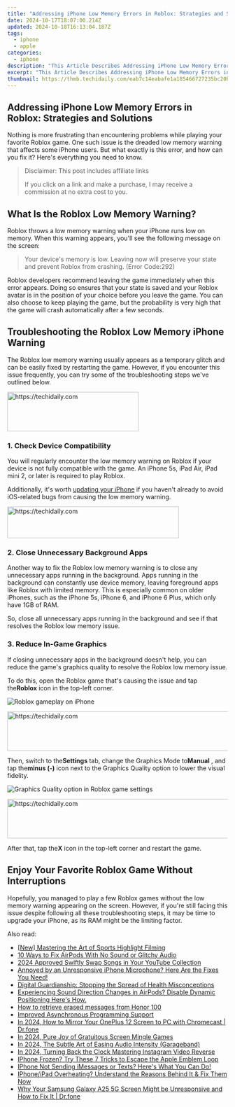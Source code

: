 ```yaml
---
title: "Addressing iPhone Low Memory Errors in Roblox: Strategies and Solutions"
date: 2024-10-17T18:07:00.214Z
updated: 2024-10-18T16:13:04.187Z
tags:
  - iphone
  - apple
categories:
  - iphone
description: "This Article Describes Addressing iPhone Low Memory Errors in Roblox: Strategies and Solutions"
excerpt: "This Article Describes Addressing iPhone Low Memory Errors in Roblox: Strategies and Solutions"
thumbnail: https://thmb.techidaily.com/eab7c14eabafe1a185466727235bc20b8846ab28dbbd2f320ca581d507972f83.jpg
---
```


## Addressing iPhone Low Memory Errors in Roblox: Strategies and Solutions

 Nothing is more frustrating than encountering problems while playing your favorite Roblox game. One such issue is the dreaded low memory warning that affects some iPhone users. But what exactly is this error, and how can you fix it? Here's everything you need to know.

>  Disclaimer: This post includes affiliate links
>
>  If you click on a link and make a purchase, I may receive a commission at no extra cost to you.
>

## What Is the Roblox Low Memory Warning?

 Roblox throws a low memory warning when your iPhone runs low on memory. When this warning appears, you'll see the following message on the screen:

> Your device's memory is low. Leaving now will preserve your state and prevent Roblox from crashing. (Error Code:292)

 Roblox developers recommend leaving the game immediately when this error appears. Doing so ensures that your state is saved and your Roblox avatar is in the position of your choice before you leave the game. You can also choose to keep playing the game, but the probability is very high that the game will crash automatically after a few seconds.

## Troubleshooting the Roblox Low Memory iPhone Warning

 The Roblox low memory warning usually appears as a temporary glitch and can be easily fixed by restarting the game. However, if you encounter this issue frequently, you can try some of the troubleshooting steps we've outlined below.

<!-- affiliate ads begin -->
<a href="https://aligracehair.sjv.io/c/5597632/2087262/19272" target="_top" id="2087262">
  <img src="//a.impactradius-go.com/display-ad/19272-2087262" border="0" alt="https://techidaily.com" width="300" height="90"/>
</a>
<img height="0" width="0" src="https://aligracehair.sjv.io/i/5597632/2087262/19272" style="position:absolute;visibility:hidden;" border="0" />
<!-- affiliate ads end -->

### 1\. Check Device Compatibility

 You will regularly encounter the low memory warning on Roblox if your device is not fully compatible with the game. An iPhone 5s, iPad Air, iPad mini 2, or later is required to play Roblox.

 Additionally, it's worth [updating your iPhone](https://www.makeuseof.com/tag/update-iphone-ios-apps-data/) if you haven't already to avoid iOS-related bugs from causing the low memory warning.

<!-- affiliate ads begin -->
<a href="https://aligracehair.sjv.io/c/5597632/2135417/19272" target="_top" id="2135417">
  <img src="//a.impactradius-go.com/display-ad/19272-2135417" border="0" alt="https://techidaily.com" width="392" height="72"/>
</a>
<img height="0" width="0" src="https://aligracehair.sjv.io/i/5597632/2135417/19272" style="position:absolute;visibility:hidden;" border="0" />
<!-- affiliate ads end -->

### 2\. Close Unnecessary Background Apps

 Another way to fix the Roblox low memory warning is to close any unnecessary apps running in the background. Apps running in the background can constantly use device memory, leaving foreground apps like Roblox with limited memory. This is especially common on older iPhones, such as the iPhone 5s, iPhone 6, and iPhone 6 Plus, which only have 1GB of RAM.

 So, close all unnecessary apps running in the background and see if that resolves the Roblox low memory issue.

### 3\. Reduce In-Game Graphics

 If closing unnecessary apps in the background doesn't help, you can reduce the game's graphics quality to resolve the Roblox low memory issue.

 To do this, open the Roblox game that's causing the issue and tap the**Roblox** icon in the top-left corner.

![Roblox gameplay on iPhone](https://static1.makeuseofimages.com/wordpress/wp-content/uploads/2023/11/roblox-icon.jpg)

<!-- affiliate ads begin -->
<a href="https://smilemakers.pxf.io/c/5597632/2123899/26106" target="_top" id="2123899">
  <img src="//a.impactradius-go.com/display-ad/26106-2123899" border="0" alt="https://techidaily.com" width="728" height="90"/>
</a>
<img height="0" width="0" src="https://smilemakers.pxf.io/i/5597632/2123899/26106" style="position:absolute;visibility:hidden;" border="0" />
<!-- affiliate ads end -->

 Then, switch to the**Settings** tab, change the Graphics Mode to**Manual** , and tap the**minus (-)** icon next to the Graphics Quality option to lower the visual fidelity.

![Graphics Quality option in Roblox game settings](https://static1.makeuseofimages.com/wordpress/wp-content/uploads/2023/11/graphics-quality-option.jpg)

<!-- affiliate ads begin -->
<a href="https://aligracehair.sjv.io/c/5597632/2115937/19272" target="_top" id="2115937">
  <img src="//a.impactradius-go.com/display-ad/19272-2115937" border="0" alt="https://techidaily.com" width="728" height="90"/>
</a>
<img height="0" width="0" src="https://aligracehair.sjv.io/i/5597632/2115937/19272" style="position:absolute;visibility:hidden;" border="0" />
<!-- affiliate ads end -->

 After that, tap the**X** icon in the top-left corner and restart the game.

## Enjoy Your Favorite Roblox Game Without Interruptions

 Hopefully, you managed to play a few Roblox games without the low memory warning appearing on the screen. However, if you're still facing this issue despite following all these troubleshooting steps, it may be time to upgrade your iPhone, as its RAM might be the limiting factor.

<ins class="adsbygoogle"
     style="display:block"
     data-ad-format="autorelaxed"
     data-ad-client="ca-pub-7571918770474297"
     data-ad-slot="1223367746"></ins>

<ins class="adsbygoogle"
     style="display:block"
     data-ad-client="ca-pub-7571918770474297"
     data-ad-slot="8358498916"
     data-ad-format="auto"
     data-full-width-responsive="true"></ins>

<span class="atpl-alsoreadstyle">Also read:</span>
<div><ul>
<li><a href="https://facebook-video-footage.techidaily.com/new-mastering-the-art-of-sports-highlight-filming/"><u>[New] Mastering the Art of Sports Highlight Filming</u></a></li>
<li><a href="https://fox-that.techidaily.com/10-ways-to-fix-airpods-with-no-sound-or-glitchy-audio/"><u>10 Ways to Fix AirPods With No Sound or Glitchy Audio</u></a></li>
<li><a href="https://youtube-help.techidaily.com/2024-approved-swiftly-swap-songs-in-your-youtube-collection/"><u>2024 Approved Swiftly Swap Songs in Your YouTube Collection</u></a></li>
<li><a href="https://fox-that.techidaily.com/1721457062367-annoyed-by-an-unresponsive-iphone-microphone-here-are-the-fixes-you-need/"><u>Annoyed by an Unresponsive iPhone Microphone? Here Are the Fixes You Need!</u></a></li>
<li><a href="https://facebook.techidaily.com/digital-guardianship-stopping-the-spread-of-health-misconceptions/"><u>Digital Guardianship: Stopping the Spread of Health Misconceptions</u></a></li>
<li><a href="https://fox-that.techidaily.com/1721464366607-experiencing-sound-direction-changes-in-airpods-disable-dynamic-positioning-heres-how/"><u>Experiencing Sound Direction Changes in AirPods? Disable Dynamic Positioning Here's How.</u></a></li>
<li><a href="https://blog-min.techidaily.com/how-to-retrieve-erased-messages-from-honor-100-by-fonelab-android-recover-messages/"><u>How to retrieve erased messages from Honor 100</u></a></li>
<li><a href="https://fox-that.techidaily.com/1721458288921-improved-asynchronous-programming-support/"><u>Improved Asynchronous Programming Support</u></a></li>
<li><a href="https://screen-mirror.techidaily.com/in-2024-how-to-mirror-your-oneplus-12-screen-to-pc-with-chromecast-drfone-by-drfone-android/"><u>In 2024, How to Mirror Your OnePlus 12 Screen to PC with Chromecast | Dr.fone</u></a></li>
<li><a href="https://desktop-recording.techidaily.com/in-2024-pure-joy-of-gratuitous-screen-mingle-games/"><u>In 2024, Pure Joy of Gratuitous Screen Mingle Games</u></a></li>
<li><a href="https://some-skills.techidaily.com/in-2024-the-subtle-art-of-easing-audio-intensity-garageband/"><u>In 2024, The Subtle Art of Easing Audio Intensity (Garageband)</u></a></li>
<li><a href="https://instagram-clips.techidaily.com/in-2024-turning-back-the-clock-mastering-instagram-video-reverse/"><u>In 2024, Turning Back the Clock Mastering Instagram Video Reverse</u></a></li>
<li><a href="https://fox-that.techidaily.com/1721464962354-iphone-frozen-try-these-7-tricks-to-escape-the-apple-emblem-loop/"><u>IPhone Frozen? Try These 7 Tricks to Escape the Apple Emblem Loop</u></a></li>
<li><a href="https://fox-that.techidaily.com/1721470172777-iphone-not-sending-imessages-or-texts-heres-what-you-can-do/"><u>IPhone Not Sending iMessages or Texts? Here's What You Can Do!</u></a></li>
<li><a href="https://fox-that.techidaily.com/1721460612073-iphoneipad-overheating-understand-the-reasons-behind-it-and-fix-them-now/"><u>IPhone/iPad Overheating? Understand the Reasons Behind It & Fix Them Now</u></a></li>
<li><a href="https://howto.techidaily.com/why-your-samsung-galaxy-a25-5g-screen-might-be-unresponsive-and-how-to-fix-it-drfone-by-drfone-fix-android-problems-fix-android-problems/"><u>Why Your Samsung Galaxy A25 5G Screen Might be Unresponsive and How to Fix It | Dr.fone</u></a></li>
</ul></div>

